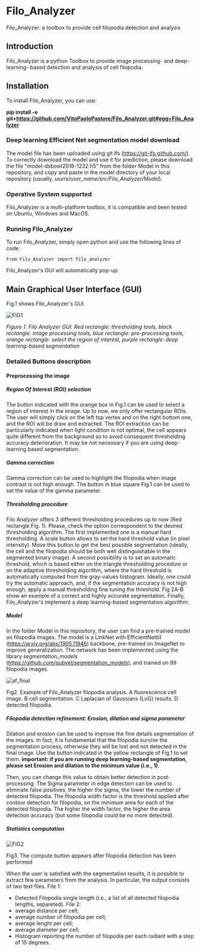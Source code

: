 # Filo_Analyzer

Filo_Analyzer: a toolbox to provide cell filopodia detection and analysis 

## Introduction
Filo_Analyzer is a python Toolbox to provide image processing- and deep-learning- based detection and analysis of cell filopodia.

## Installation 

To install Filo_Analyzer, you can use:

**pip install -e git+https://github.com/VitoPaoloPastore/Filo_Analyzer.git#egg=Filo_Analyzer**

### Deep learning Efficient Net segmentation model download

The model file has been uploaded using git lfs (https://git-lfs.github.com/). To correctly download the model and use it for prediction,
please download the file "model-dsbowl2018-1232.h5" from the folder Model in this repository, and copy and paste in the model directory
of your local repository (usually, *users/user_name/src/Filo_Analyzer/Model*).

### Operative System supported

Filo_Analyzer is a multi-platform toolbox, it is compatible and been tested on Ubuntu, Windows and MacOS.

### Running Filo_Analyzer

To run Filo_Analyzer, simply open python and use the following lines of code:

```
From Filo_Analyzer import Filo_analyzer

```

Filo_Analyzer's GUI will automatically pop-up. 

## Main Graphical User Interface (GUI)

Fig.1 shows Filo_Analyzer's GUI. 


![FIG1](https://user-images.githubusercontent.com/51142446/111635111-75535700-87f7-11eb-99a3-70c7439d8cb4.PNG)

*Figure 1. Filo Analyzer GUI. Red rectangle: thresholding tools, black rectangle: image processing tools, blue rectangle: pre-processing tools, orange rectangle: select the region of interest, purple rectangle: deep learning-based segmentation*

### Detailed Buttons description

#### Preprocessing the image 

##### Region Of Interest (ROI) selection 
The button indicated with the orange box in Fig.1 can be used to select a region of interest in the image. Up to now, we only offer rectangular ROIs. The user will simply click on the left top vertex and on the right bottom one, and the ROI will be draw and extracted. The ROI extraction can be particularly indicated when light condition is not optimal, the cell appears quite different from the background so to avoid consequent thresholding accuracy deterioration. It may be not necessary if you are using deep-learning based segmentation.



##### Gamma correction
Gamma correction can be used to highlight the filopodia when image contrast is not high enough. The button in blue square Fig.1 can be used to set the value of the gamma parameter. 


##### Thresholding procedure



Filo Analyzer offers 3 different thresholding procedures up to now (Red rectangle Fig. 1). Please, check the option correspondent to the desired thresholding algorithm. The first implemented one is a manual hard thresholding. A scale button allows to set the hard threshold value (in pixel intensity). Move this button to get the best possible segmentation (ideally, the cell and the filopodia should be both well distinguishable in the segmented binary image). 
A second possibility is to set an automatic threshold, which is based either on the triangle thresholding procedure or on the adaptive thresholding algorithm, where the hard threshold is automatically computed from the gray-values histogram. Ideally, one could try the automatic approach, and, if the segmentation accuracy is not high enough, apply a manual thresholding fine tuning the threshold. Fig 2A-B show an example of a correct and highly accurate segmentation. Finally, Filo_Analyzer's implement a deep learning-based segmentation algorithm.
 
##### Model

In the folder Model in this repository, the user can find a pre-trained model on filopodia images. The model is a LinkNet with  EfficientNetb1 (https://arxiv.org/abs/1905.11946) backbone, pre-trained on ImageNet to improve generalization. The network has been implemented using the library *segmentation_models* (https://github.com/qubvel/segmentation_models), and trained on 99 filopodia images. 

![af_final](https://user-images.githubusercontent.com/51142446/111639468-94ec7e80-87fb-11eb-88b2-4c8552eb3c50.png)



Fig2. Example of Filo_Analyzer filopodia analysis. A fluorescence cell image. B cell segmentation. C Laplacian of Gaussians (LoG) results. D detected filopodia. 



##### Filopodia detection refinement: Erosion, dilation and sigma parameter

Dilation and erosion can be used to improve the fine details segmentation of the images. In fact, it is fundamental that the filopodia survive the segmentation process, otherwise they will be lost and not detected in the final image. Use the button indicated in the yellow rectangle of Fig.1 to set them. 
**important: if you are running deep learning-based segmentation, please set Erosion and dilation to the minimum value (i.e., 1)**. 

Then, you can change this value to obtain better detection in post-processing. 
The Sigma parameter in edge detection can be used to eliminate false positives, the higher the sigma, the lower the number of detected filopodia. The filopodia width factor is the threshold applied after contour detection for filopodia, on the minimum area for each of the detected filopodia. The higher the width factor, the higher the area detection accuracy (but some filopodia could be no more detected). 



##### Statistics computation 

![FIG2](https://user-images.githubusercontent.com/51142446/111640172-37a4fd00-87fc-11eb-9f41-afb9d91798bf.PNG) 

Fig3. The compute button appears after filopodia detection has been performed 

When the user is satisfied with the segmentation results, it is possible to extract few parameters from the analysis. In particular, the output consists of two text files. 
File 1:
-	Detected Filopodia single length (i.e., a list of all detected filopodia lengths, separeted). 
File 2:
 - 	average distance per cell; 
 - 	average number of filopodia per cell;
 -	average lenght per cell;
 -	average diameter per cell;
 - 	Histogram reporting the number of filopodia per each radiant with a step of 15 degrees. 
